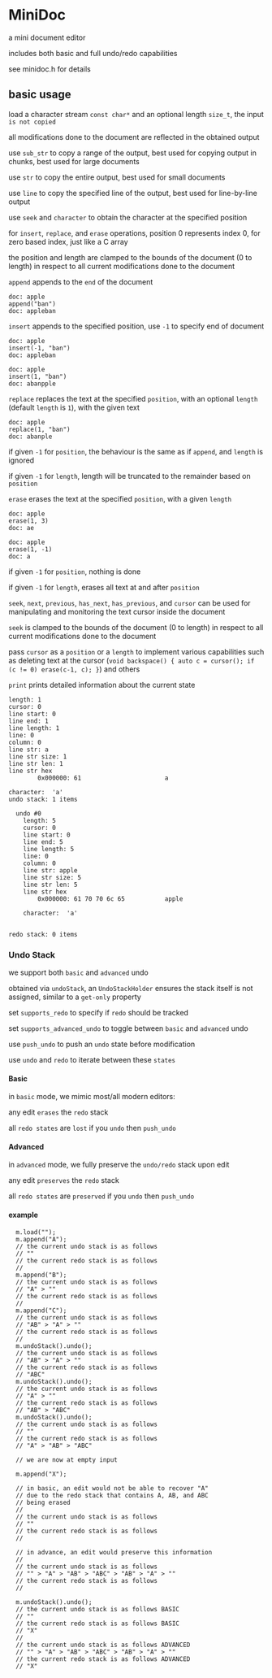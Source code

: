 # MiniDoc

a mini document editor

includes both basic and full undo/redo capabilities

see minidoc.h for details

## basic usage

load a character stream `const char*` and an optional length `size_t`, the input `is not copied`

all modifications done to the document are reflected in the obtained output

use `sub_str` to copy a range of the output, best used for copying output in chunks, best used for large documents 

use `str` to copy the entire output, best used for small documents

use `line` to copy the specified line of the output, best used for line-by-line output

use `seek` and `character` to obtain the character at the specified position

for `insert`, `replace`, and `erase` operations, position 0 represents index 0, for zero based index, just like a C array

the position and length are clamped to the bounds of the document (0 to length) in respect to all current modifications done to the document

`append` appends to the `end` of the document

```
doc: apple
append("ban")
doc: appleban
```

`insert` appends to the specified position, use `-1` to specify end of document

```
doc: apple
insert(-1, "ban")
doc: appleban

doc: apple
insert(1, "ban")
doc: abanpple
```

`replace` replaces the text at the specified `position`, with an optional `length` (default `length` is `1`), with the given text

```
doc: apple
replace(1, "ban")
doc: abanple
```

if given `-1` for `position`, the behaviour is the same as if `append`, and `length` is ignored

if given `-1` for `length`, length will be truncated to the remainder based on `position`

`erase` erases the text at the specified `position`, with a given `length`

```
doc: apple
erase(1, 3)
doc: ae
```

```
doc: apple
erase(1, -1)
doc: a
```

if given `-1` for `position`, nothing is done

if given `-1` for `length`, erases all text at and after `position`

`seek`, `next`, `previous`, `has_next`, `has_previous`, and `cursor` can be used for manipulating and monitoring the text cursor inside the document

`seek` is clamped to the bounds of the document (0 to length) in respect to all current modifications done to the document

pass `cursor` as a `position` or a `length`  to implement various capabilities such as deleting text at the cursor (`void backspace() { auto c = cursor(); if (c != 0) erase(c-1, c); }`) and others

`print` prints detailed information about the current state

```
length: 1
cursor: 0
line start: 0
line end: 1
line length: 1
line: 0
column: 0
line str: a
line str size: 1
line str len: 1
line str hex
        0x000000: 61                       a

character:  'a'
undo stack: 1 items

  undo #0
    length: 5
    cursor: 0
    line start: 0
    line end: 5
    line length: 5
    line: 0
    column: 0
    line str: apple
    line str size: 5
    line str len: 5
    line str hex
        0x000000: 61 70 70 6c 65           apple

    character:  'a'


redo stack: 0 items
```

### Undo Stack <T>

we support both `basic` and `advanced` undo

obtained via `undoStack`, an `UndoStackHolder` ensures the stack itself is not assigned, similar to a `get-only` property

set `supports_redo` to specify if `redo` should be tracked

set `supports_advanced_undo` to toggle between `basic` and `advanced` undo

use `push_undo` to push an `undo` state before modification

use `undo` and `redo` to iterate between these `states`

#### Basic
in `basic` mode, we mimic most/all modern editors:

any edit `erases` the `redo` stack

all `redo states` are `lost` if you `undo` then `push_undo`

#### Advanced
in `advanced` mode, we fully preserve the `undo/redo` stack upon edit

any edit `preserves` the `redo` stack

all `redo states` are `preserved` if you `undo` then `push_undo`

#### example

```
  m.load("");
  m.append("A");
  // the current undo stack is as follows
  // ""
  // the current redo stack is as follows
  //
  m.append("B");
  // the current undo stack is as follows
  // "A" > ""
  // the current redo stack is as follows
  //
  m.append("C");
  // the current undo stack is as follows
  // "AB" > "A" > ""
  // the current redo stack is as follows
  //
  m.undoStack().undo();
  // the current undo stack is as follows
  // "AB" > "A" > ""
  // the current redo stack is as follows
  // "ABC"
  m.undoStack().undo();
  // the current undo stack is as follows
  // "A" > ""
  // the current redo stack is as follows
  // "AB" > "ABC"
  m.undoStack().undo();
  // the current undo stack is as follows
  // ""
  // the current redo stack is as follows
  // "A" > "AB" > "ABC"
  
  // we are now at empty input
  
  m.append("X");
  
  // in basic, an edit would not be able to recover "A"
  // due to the redo stack that contains A, AB, and ABC
  // being erased
  //
  // the current undo stack is as follows
  // ""
  // the current redo stack is as follows
  //
  
  // in advance, an edit would preserve this information
  //
  // the current undo stack is as follows
  // "" > "A" > "AB" > "ABC" > "AB" > "A" > ""
  // the current redo stack is as follows
  //
  
  m.undoStack().undo();
  // the current undo stack is as follows BASIC
  // ""
  // the current redo stack is as follows BASIC
  // "X"
  //
  // the current undo stack is as follows ADVANCED
  // "" > "A" > "AB" > "ABC" > "AB" > "A" > ""
  // the current redo stack is as follows ADVANCED
  // "X"
```